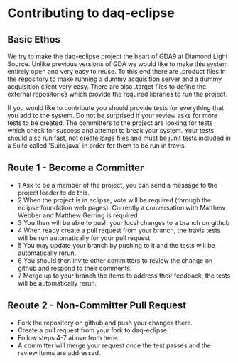 # Contributing to daq-eclipse

## Basic Ethos
We try to make the daq-eclipse project the heart of GDA9 at Diamond Light Source. Unlike previous versions of GDA we would like to make this system entirely open and very easy to reuse. To this end there are .product files in the repository to make running a dummy acquisition server and a dummy acquisition client very easy. There are also .target files to define the external repositories which provide the required libraries to run the project.

If you would like to contribute you should provide tests for everything that you add to the system. Do not be surprised if your review asks for more tests to be created. The committers to the project are looking for tests which check for success and attempt to break your system. Your tests should also run fast, not create large files and must be junit tests included in a Suite called 'Suite.java' in order for them to be run in travis.

## Route 1 - Become a Committer
* 1 Ask to be a member of the project, you can send a message to the project leader to do this.
* 2 When the project is in eclipse, vote will be required (through the eclipse foundation web pages). Currently a conversation with Matthew Webber and Matthew Gerring is required.
* 3 You then will be able to push your local changes to a branch on github
* 4 When ready create a pull request from your branch, the travis tests will be run automatically for your pull request
* 5 You may update your branch by pushing to it and the tests will be automatically rerun.
* 6 You should then invite other committers to review the change on github and respond to their comments.
* 7 Merge up to your branch the items to address their feedback, the tests will be automatically rerun.

## Reoute 2 - Non-Committer Pull Request
* Fork the repository on github and push your changes there.
* Create a pull request from your fork to daq-eclipse
* Follow steps 4-7 above from here.
* A committer will merge your request once the test passes and the review items are addressed.

